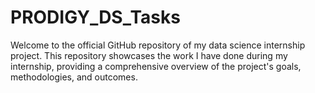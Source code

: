 # PRODIGY_DS_Tasks
Welcome to the official GitHub repository of my data science internship project. This repository showcases the work I have done during my internship, providing a comprehensive overview of the project's goals, methodologies, and outcomes.

